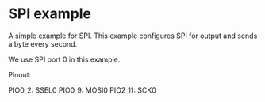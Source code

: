 SPI example
========================

A simple example for SPI.
This example configures SPI for output and sends a byte every second.

We use SPI port 0 in this example.

Pinout:

PIO0_2:  SSEL0
PIO0_9:  MOSI0
PIO2_11: SCK0